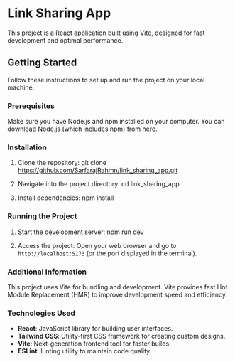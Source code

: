 # Link Sharing App

This project is a React application built using Vite, designed for fast development and optimal performance.

## Getting Started

Follow these instructions to set up and run the project on your local machine.

### Prerequisites

Make sure you have Node.js and npm installed on your computer. You can download Node.js (which includes npm) from [here](https://nodejs.org/).


### Installation


1. Clone the repository:
git clone https://github.com/SarfarajRahmn/link_sharing_app.git


2. Navigate into the project directory:
cd link_sharing_app


3. Install dependencies:
npm install



### Running the Project

1. Start the development server:
npm run dev


2. Access the project:
Open your web browser and go to `http://localhost:5173` (or the port displayed in the terminal).

### Additional Information

This project uses Vite for bundling and development. Vite provides fast Hot Module Replacement (HMR) to improve development speed and efficiency.

### Technologies Used

- **React**: JavaScript library for building user interfaces.
- **Tailwind CSS**: Utility-first CSS framework for creating custom designs.
- **Vite**: Next-generation frontend tool for faster builds.
- **ESLint**: Linting utility to maintain code quality.
